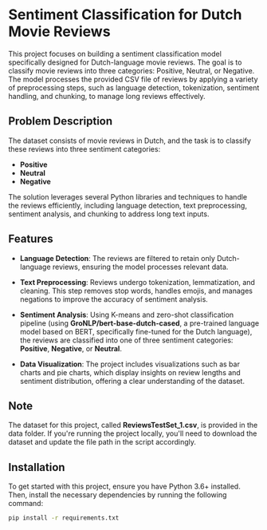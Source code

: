 # Sentiment Classification for Dutch Movie Reviews

This project focuses on building a sentiment classification model specifically designed for Dutch-language movie reviews. The goal is to classify movie reviews into three categories: Positive, Neutral, or Negative. The model processes the provided CSV file of reviews by applying a variety of preprocessing steps, such as language detection, tokenization, sentiment handling, and chunking, to manage long reviews effectively.

## Problem Description

The dataset consists of movie reviews in Dutch, and the task is to classify these reviews into three sentiment categories:
- **Positive**
- **Neutral**
- **Negative**

The solution leverages several Python libraries and techniques to handle the reviews efficiently, including language detection, text preprocessing, sentiment analysis, and chunking to address long text inputs.

## Features

- **Language Detection**: The reviews are filtered to retain only Dutch-language reviews, ensuring the model processes relevant data.
  
- **Text Preprocessing**: Reviews undergo tokenization, lemmatization, and cleaning. This step removes stop words, handles emojis, and manages negations to improve the accuracy of sentiment analysis.
  
- **Sentiment Analysis**: Using K-means and zero-shot classification pipeline (using **GroNLP/bert-base-dutch-cased**, a pre-trained language model based on BERT, specifically fine-tuned for the Dutch language), the reviews are classified into one of three sentiment categories: **Positive**, **Negative**, or **Neutral**.
  
- **Data Visualization**: The project includes visualizations such as bar charts and pie charts, which display insights on review lengths and sentiment distribution, offering a clear understanding of the dataset.

## Note
The dataset for this project, called **ReviewsTestSet_1.csv**, is provided in the data folder. If you're running the project locally, you'll need to download the dataset and update the file path in the script accordingly.

## Installation

To get started with this project, ensure you have Python 3.6+ installed. Then, install the necessary dependencies by running the following command:

```bash
pip install -r requirements.txt
